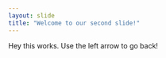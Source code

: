 ```yaml
---
layout: slide
title: "Welcome to our second slide!"
---
```

Hey this works.
Use the left arrow to go back!
